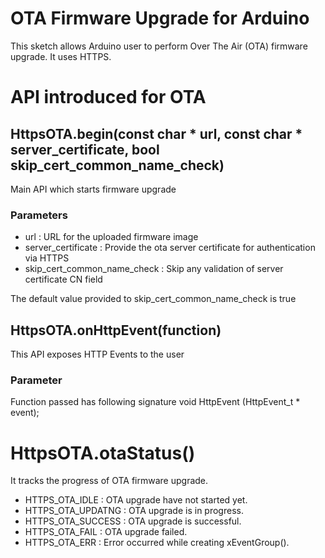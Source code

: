 # OTA Firmware Upgrade for Arduino
This sketch allows Arduino user to perform Over The Air (OTA) firmware upgrade. It uses HTTPS.
 
# API introduced for OTA

## HttpsOTA.begin(const char * url, const char * server_certificate, bool skip_cert_common_name_check) 

Main API which starts firmware upgrade

### Parameters
* url : URL for the uploaded firmware image
* server_certificate : Provide the ota server certificate for authentication via HTTPS
* skip_cert_common_name_check : Skip any validation of server certificate CN field 

The default value provided to skip_cert_common_name_check is true

## HttpsOTA.onHttpEvent(function)

This API exposes HTTP Events to the user

### Parameter
Function passed has following signature 
void HttpEvent (HttpEvent_t * event);

# HttpsOTA.otaStatus()

It tracks the progress of OTA firmware upgrade.
* HTTPS_OTA_IDLE : OTA upgrade have not started yet.
* HTTPS_OTA_UPDATNG : OTA upgrade is in progress.
* HTTPS_OTA_SUCCESS : OTA upgrade is successful.
* HTTPS_OTA_FAIL : OTA upgrade failed.
* HTTPS_OTA_ERR : Error occurred while creating xEventGroup().
